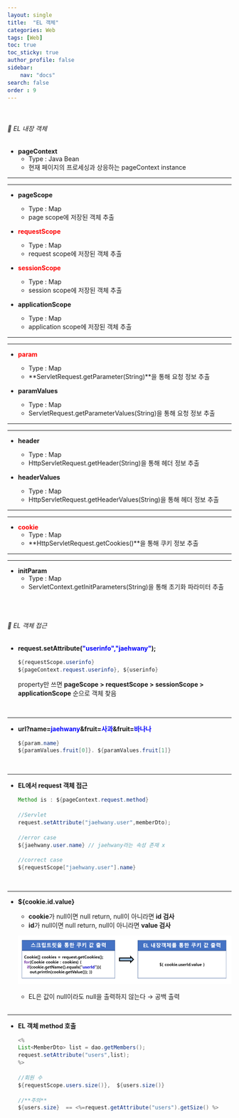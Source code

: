 ```yaml
---
layout: single
title:  "EL 객체"
categories: Web
tags: [Web]
toc: true
toc_sticky: true
author_profile: false
sidebar:
    nav: "docs"
search: false
order : 9
---
```


<br>

###### 🚥 EL 내장 객체

- **pageContext**
  - Type : Java Bean
  -  현재 페이지의 프로세싱과 상응하는 pageContext instance

-----------

-----

- **pageScope**
  - Type : Map
  - page scope에 저장된 객체 추출

- **<span style="color:red">requestScope</span>**
  - Type : Map
  - request scope에 저장된 객체 추출

- <span style="color:red">**sessionScope**</span>
  - Type : Map
  - session scope에 저장된 객체 추출

- **applicationScope**
  - Type : Map
  - application scope에 저장된 객체 추출

---------------

---------

- <span style="color:red">**param**</span>
  - Type : Map
  - **ServletRequest.getParameter(String)**을 통해 요청 정보 추출

- **paramValues**
  - Type : Map
  - ServletRequest.getParameterValues(String)을 통해 요청 정보 추출

------------------

---------

- **header**
  - Type : Map
  - HttpServletRequest.getHeader(String)을 통해 헤더 정보 추출

- **headerValues**
  - Type : Map
  - HttpServletRequest.getHeaderValues(String)을 통해 헤더 정보 추출

---------

---------

- <span style="color:red">**cookie**</span>
  - Type : Map
  - **HttpServletRequest.getCookies()**을 통해 쿠키 정보 추출

------------

----

- **initParam**
  - Type : Map
  - ServletContext.getInitParameters(String)을 통해  초기화 파라미터 추출

<br>

<br>



###### 🚥 EL 객체 접근

- **request.setAttribute(<span style="color:blue">"userinfo","jaehwany"</span>);**

  ``` java
  ${requestScope.userinfo}
  ${pageContext.request.userinfo}, ${userinfo} 
  ```

  property만 쓰면 **pageScope > requestScope > sessionScope > applicationScope** 순으로 객체 찾음
  
  <br>

------------

- **url?name=<span style="color:blue">jaehwany</span>&fruit=<span style="color:blue">사과</span>&fruit=<span style="color:blue">바나나</span>**

  ```java
  ${param.name}
  ${paramValues.fruit[0]}. ${paramValues.fruit[1]}
  ```
  
  <br>

---

- **EL에서 request 객체 접근**

  ```java
  Method is : ${pageContext.request.method}
  
  //Servlet
  request.setAttribute("jaehwany.user",memberDto);
  
  //error case
  ${jaehwany.user.name} // jaehwany라는 속성 존재 x
  
  //correct case
  ${requestScope["jaehwany.user"].name}
  ```
  
  <br>

---

- **${cookie.id.value}**

  - **cookie**가 null이면 null return, null이 아니라면 **id 검사**
  - **id**가 null이면 null return, null이 아니라면 **value 검사**

  ![image-20220408153327798](../../images/db/2022-04-01-be/image-20220408153327798.png)

  - EL은 값이 null이라도 null을 출력하지 않는다 → 공백 출력
  
  <br>

-----------------

- **EL 객체 method 호출**

  ``` java
  <%
  List<MemberDto> list = dao.getMembers();
  request.setAttribute("users",list);
  %>
      
  //회원 수
  ${requestScope.users.size()},  ${users.size()}
  
  //**주의**
  ${users.size}  == <%=request.getAttribute("users").getSize() %>
  ```

<br><br>



